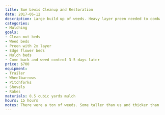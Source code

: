 ```yaml
---
title: Sue Lewis Cleanup and Restoration
date: 2017-06-12
description: Large build up of weeds. Heavy layer preen needed to combat weed germination before mulch was applied.
categories:
- Mulching
goals:
- Clean out beds
- Weed beds
- Preen with 2x layer
- Edge flower beds
- Mulch beds
- Come back and weed control 3-5 days later
price: $700
equipment:
- Trailer
- Wheelbarrows
- Pitchforks
- Shovels
- Rakes
materials: 8.5 cubic yards mulch
hours: 15 hours
notes: There were a ton of weeds. Some taller than us and thicker than our thumbs. Because of this, no matter how we handled them, seeds would get shaken off the weeds and need a layer of preen. Due to the insane amount, we put down twice the recommended amount to keep seed germination of unwanted plants from coming up. Even after all that, weeds started popping out not even a week later. Immediately we got out there, and finished off the baby weeds through rigorous root cutting.
---
```

